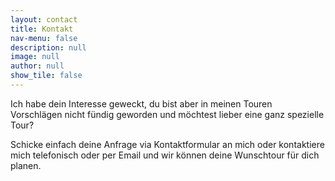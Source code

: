 ```yaml
---
layout: contact
title: Kontakt
nav-menu: false
description: null
image: null
author: null
show_tile: false
---
```


Ich habe dein Interesse geweckt, du bist aber in meinen Touren Vorschlägen nicht fündig geworden und möchtest lieber eine ganz spezielle Tour?

Schicke einfach deine Anfrage via Kontaktformular an mich oder kontaktiere mich telefonisch oder per Email und wir können deine Wunschtour für dich planen.